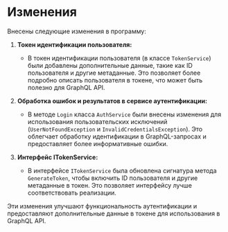 # Изменения 

Внесены следующие изменения в программу:

1. **Токен идентификации пользователя:**
   - В токен идентификации пользователя (в классе `TokenService`) были добавлены дополнительные данные, такие как ID пользователя и другие метаданные. Это позволяет более подробно описать пользователя в токене, что может быть полезно для GraphQL API.

2. **Обработка ошибок и результатов в сервисе аутентификации:**
   - В методе `Login` класса `AuthService` были внесены изменения для использования пользовательских исключений (`UserNotFoundException` и `InvalidCredentialsException`). Это облегчает обработку идентификации в GraphQL-запросах и предоставляет более информативные ошибки.

3. **Интерфейс ITokenService:**
   - В интерфейсе `ITokenService` была обновлена сигнатура метода `GenerateToken`, чтобы включить ID пользователя и другие метаданные в токен. Это позволяет интерфейсу лучше соответствовать реализации.

Эти изменения улучшают функциональность аутентификации и предоставляют дополнительные данные в токене для использования в GraphQL API. 
